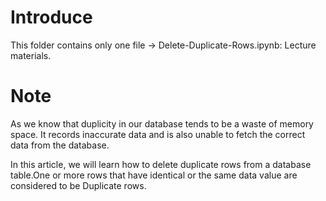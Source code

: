 # Introduce
This folder contains only one file -> Delete-Duplicate-Rows.ipynb: Lecture materials.
# Note
As we know that duplicity in our database tends to be a waste of memory space. It records inaccurate data and is also unable to fetch the correct data from the database.

In this article, we will learn how to delete duplicate rows from a database table.One or more rows that have identical or the same data value are considered to be Duplicate rows.
